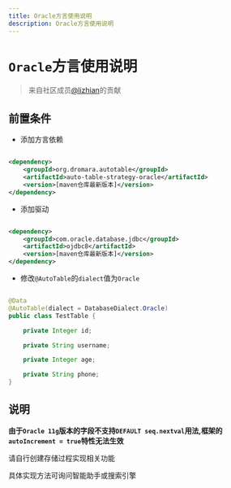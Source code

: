 ```yaml
---
title: Oracle方言使用说明
description: Oracle方言使用说明
---
```


# `Oracle`方言使用说明

> 来自社区成员[@lizhian](https://gitee.com/lizhian)的贡献

## 前置条件

- 添加方言依赖

```xml

<dependency>
    <groupId>org.dromara.autotable</groupId>
    <artifactId>auto-table-strategy-oracle</artifactId>
    <version>[maven仓库最新版本]</version>
</dependency>
```

- 添加驱动

```xml

<dependency>
    <groupId>com.oracle.database.jdbc</groupId>
    <artifactId>ojdbc8</artifactId>
    <version>[maven仓库最新版本]</version>
</dependency>
```

- 修改`@AutoTable`的`dialect`值为`Oracle`

```java

@Data
@AutoTable(dialect = DatabaseDialect.Oracle)
public class TestTable {

    private Integer id;

    private String username;

    private Integer age;

    private String phone;
}
```

## 说明

**由于`Oracle 11g`版本的字段不支持`DEFAULT seq.nextval`用法,框架的`autoIncrement = true`特性无法生效**

请自行创建存储过程实现相关功能

具体实现方法可询问智能助手或搜索引擎



